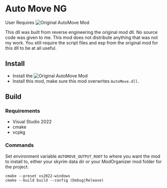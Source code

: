 # Auto Move NG

 User Requires ![Original AutoMove Mod](https://www.nexusmods.com/skyrimspecialedition/mods/42845)
 
 This dll was built from reverse engineering the original mod dll. No source code was given to me. This mod does not distribute anything that was not my work. You still require the script files and esp from the original mod for this dll to be at all useful.
 
 ## Install
 
  - Install the ![Original AutoMove Mod](https://www.nexusmods.com/skyrimspecialedition/mods/42845)
  - Install this mod, make sure this mod overwrites `AutoMove.dll`.
 
 
 ## Build
 
 ### Requirements
 
  - Visual Studio 2022
  - cmake
  - vcpkg
  
 ### Commands
 
 Set environment variable `AUTOMOVE_OUTPUT_ROOT` to where you want the mod to install to, either your skyrim data dir or your ModOrganizer mod folder for the project.
 
 ```
 cmake --preset vs2022-windows
 cmake --build build --config (Debug|Release)
 ```